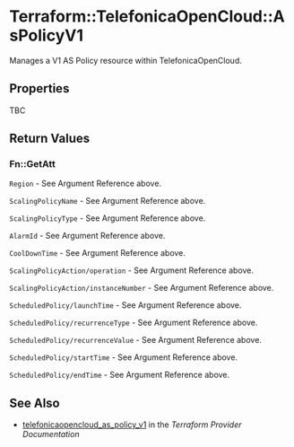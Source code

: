 # Terraform::TelefonicaOpenCloud::AsPolicyV1

Manages a V1 AS Policy resource within TelefonicaOpenCloud.

## Properties

TBC

## Return Values

### Fn::GetAtt

`Region` - See Argument Reference above.

`ScalingPolicyName` - See Argument Reference above.

`ScalingPolicyType` - See Argument Reference above.

`AlarmId` - See Argument Reference above.

`CoolDownTime` - See Argument Reference above.

`ScalingPolicyAction/operation` - See Argument Reference above.

`ScalingPolicyAction/instanceNumber` - See Argument Reference above.

`ScheduledPolicy/launchTime` - See Argument Reference above.

`ScheduledPolicy/recurrenceType` - See Argument Reference above.

`ScheduledPolicy/recurrenceValue` - See Argument Reference above.

`ScheduledPolicy/startTime` - See Argument Reference above.

`ScheduledPolicy/endTime` - See Argument Reference above.

## See Also

* [telefonicaopencloud_as_policy_v1](https://www.terraform.io/docs/providers/telefonicaopencloud/r/as_policy_v1.html) in the _Terraform Provider Documentation_
